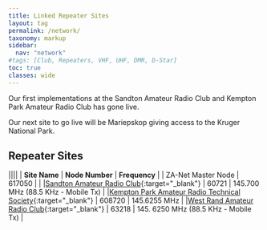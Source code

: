 ```yaml
---
title: Linked Repeater Sites
layout: tag
permalink: /network/
taxonomy: markup
sidebar:
  nav: "network"
#tags: [Club, Repeaters, VHF, UHF, DMR, D-Star]
toc: true
classes: wide
---
```

Our first implementations at the Sandton Amateur Radio Club and Kempton Park Amateur Radio Club has gone live.

Our next site to go live will be Mariepskop giving access to the Kruger National Park.

## Repeater Sites

||||
| **Site Name** | **Node Number** | **Frequency** |
| ZA-Net Master Node | 617050 | |
|[Sandton Amateur Radio Club](https://www.zs6stn.org.za/){:target="_blank"} | 60721 | 145.700 MHz (88.5 KHz - Mobile Tx) |
|[Kempton Park Amateur Radio Technical Society](https://zs6kts.co.za/){:target="_blank"} | 608720 | 145.6255 MHz |
|[West Rand Amateur Radio Club](https://www.zs6wr.co.za/){:target="_blank"} | 63218 | 145. 6250 MHz (88.5 KHz - Mobile Tx) |